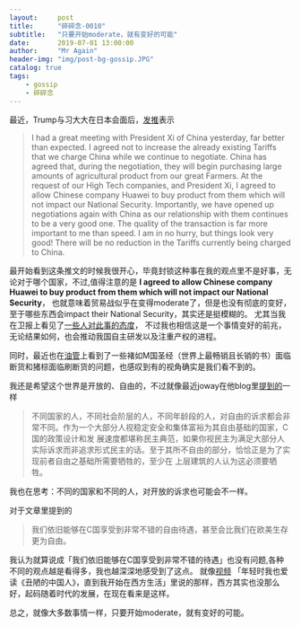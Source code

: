 ```yaml
---
layout:     post 
title:      "碎碎念-0010"
subtitle:   "只要开始moderate，就有变好的可能"
date:       2019-07-01 13:00:00
author:     "Mr Again"
header-img: "img/post-bg-gossip.JPG"
catalog: true
tags:
    - gossip
    - 碎碎念
---
```


最近，Trump与习大大在日本会面后，[发推](https://twitter.com/realDonaldTrump/status/1145097774402342912?s=19)表示
> I had a great meeting with President Xi of China yesterday, far better than expected. I agreed not to increase the already existing Tariffs 
that we charge China while we continue to negotiate. China has agreed that, during the negotiation, they will begin purchasing large amounts 
of agricultural product from our great Farmers. At the request of our High Tech companies, and President Xi, I agreed to allow Chinese company 
Huawei to buy product from them which will not impact our  National Security. Importantly, we have opened up negotiations again with China as 
our relationship with them continues to be a very good one. The quality of the transaction is far more important to me than speed. I am in no hurry, 
but things look very good! There will be no reduction in the Tariffs currently being charged to China.

最开始看到这条推文的时候我很开心，毕竟封锁这种事在我的观点里不是好事，无论对于哪个国家，不过,值得注意的是
**I agreed to allow Chinese company Huawei to buy product from them which will not impact our National Security**，
也就意味着贸易战似乎在变得moderate了，但是也没有彻底的变好，至于哪些东西会impact their National Security，其实还是挺模糊的。
尤其当我在卫报上看见了[一些人对此事的态度](https://www.theguardian.com/technology/2019/jun/30/white-house-trump-huawei-catastrophic-mistake)，
不过我也相信这是一个事情变好的前兆，无论结果如何，也会推动我国自主研发以及注重产权的进程。

同时，最近也在[油管](https://youtu.be/DKA5dpHbKec)上看到了一些褚如M国圣经（世界上最畅销且长销的书）面临断货和猪棕面临刷断货的问题，也感叹到有的视角确实是我们看不到的。

我还是希望这个世界是开放的、自由的，不过就像最近joway在他blog里[提到的](https://blog.joway.io/posts/liberal-think-chip/?from=timeline)一样
> 不同国家的人，不同社会阶层的人，不同年龄段的人，对自由的诉求都会非常不同。作为一个大部分人视稳定安全和集体富裕为其自由基础的国家，C国的政策设计和发
展速度都堪称民主典范，如果你视民主为满足大部分人实际诉求而非追求形式民主的话。至于其所不自由的部分，恰恰正是为了实现前者自由之基础所需要牺牲的，至少在
上层建筑的人认为这必须要牺牲。
 
我也在思考：不同的国家和不同的人，对开放的诉求也可能会不一样。

对于文章里提到的
>我们依旧能够在C国享受到非常不错的自由待遇，甚至会比我们在欧美生存更为自由。

我认为就算说成「我们依旧能够在C国享受到非常不错的待遇」也没有问题,各种不同的观点越是看得多，我也越深深地感受到了这点。
就像[视频](https://m.youku.com/video/id_XMzg3ODkxODU1Ng==.html?x=&sharefrom=ipad&from=timeline&source=&sharetype=secondtime)
「年轻时我也爱读《丑陋的中国人》，直到我开始在西方生活」里说的那样，西方其实也没那么好，起码随着时代的发展，在现在看来是这样。

总之，就像大多数事情一样，只要开始moderate，就有变好的可能。


